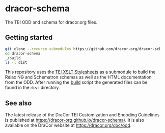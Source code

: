 # dracor-schema

The TEI ODD and schema for dracor.org files.

## Getting started

```sh
git clone --recurse-submodules https://github.com/dracor-org/dracor-schema.git
cd dracor-schema
./build
ls -l dist
```

This repository uses the
[TEI XSLT Stylesheets](https://github.com/TEIC/Stylesheets) as a submodule to
build the Relax NG and Schematron schemas as well as the HTML documentation from
the ODD. After running the [build](./build) script the generated files can be
found in the `dist` directory.

## See also

The latest release of the DraCor TEI Customization and Encoding Guidelines is
published at https://dracor-org.github.io/dracor-schema/. It is also available
on the DraCor website at https://dracor.org/doc/odd.
